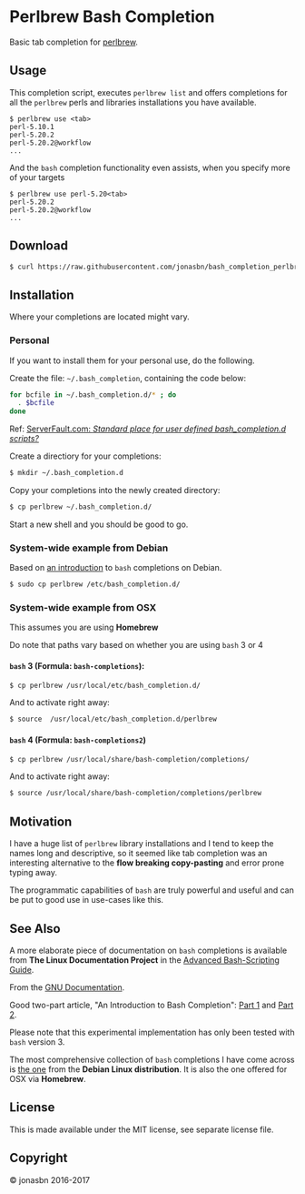 # Perlbrew Bash Completion

Basic tab completion for [perlbrew](https://perlbrew.pl/).

## Usage

This completion script, executes `perlbrew list` and offers completions for all the `perlbrew` perls and libraries installations you have available.

```
$ perlbrew use <tab>
perl-5.10.1
perl-5.20.2
perl-5.20.2@workflow
...
```

And the `bash` completion functionality even assists, when you specify more of your targets

```
$ perlbrew use perl-5.20<tab>
perl-5.20.2
perl-5.20.2@workflow
...
```

## Download

```bash
$ curl https://raw.githubusercontent.com/jonasbn/bash_completion_perlbrew/master/perlbrew > perlbrew
```

## Installation

Where your completions are located might vary.

### Personal

If you want to install them for your personal use, do the following.

Create the file: `~/.bash_completion`, containing the code below:

```bash
for bcfile in ~/.bash_completion.d/* ; do
  . $bcfile
done
```

Ref: [ServerFault.com: _Standard place for user defined bash_completion.d scripts?_](https://serverfault.com/questions/506612/standard-place-for-user-defined-bash-completion-d-scripts)

Create a directiory for your completions:

```bash
$ mkdir ~/.bash_completion.d
```

Copy your completions into the newly created directory:

```bash
$ cp perlbrew ~/.bash_completion.d/
```

Start a new shell and you should be good to go.

### System-wide example from Debian

Based on [an introduction](https://debian-administration.org/article/316/An_introduction_to_bash_completion_part_1) to `bash` completions on Debian.

```bash
$ sudo cp perlbrew /etc/bash_completion.d/
```

### System-wide example from OSX

This assumes you are using **Homebrew**

Do note that paths vary based on whether you are using `bash` 3 or 4

#### `bash` 3 (Formula: `bash-completions`):

```bash
$ cp perlbrew /usr/local/etc/bash_completion.d/
```

And to activate right away:

```bash
$ source  /usr/local/etc/bash_completion.d/perlbrew
```

#### `bash` 4 (Formula: `bash-completions2`)

```bash
$ cp perlbrew /usr/local/share/bash-completion/completions/
```

And to activate right away:

```bash
$ source /usr/local/share/bash-completion/completions/perlbrew
```

## Motivation

I have a huge list of `perlbrew` library installations and I tend to keep the names long and descriptive, so it seemed like tab completion was an interesting alternative to the __flow breaking copy-pasting__ and error prone typing away.

The programmatic capabilities of `bash` are truly powerful and useful and can be put to good use in use-cases like this.

## See Also

A more elaborate piece of documentation on `bash` completions is available from **The Linux Documentation Project** in the [Advanced Bash-Scripting Guide](http://tldp.org/LDP/abs/html/tabexpansion.html).

From the [GNU Documentation](https://www.gnu.org/software/bash/manual/html_node/Programmable-Completion.html).

Good two-part article, "An Introduction to Bash Completion": [Part 1](https://debian-administration.org/article/316/An_introduction_to_bash_completion_part_1) and [Part 2](https://debian-administration.org/article/317/An_introduction_to_bash_completion_part_2).

Please note that this experimental implementation has only been tested with `bash` version 3.

The most comprehensive collection of `bash` completions I have come across is [the one](https://github.com/scop/bash-completion) from the **Debian Linux distribution**. It is also the one offered for OSX via **Homebrew**.

## License

This is made available under the MIT license, see separate license file.

## Copyright

:copyright: jonasbn 2016-2017
